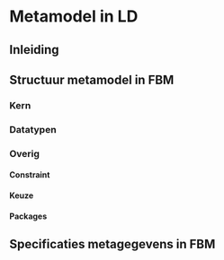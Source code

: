 # Metamodel in LD

## Inleiding

## Structuur metamodel in FBM

### Kern



### Datatypen

### Overig

#### Constraint

#### Keuze

#### Packages

## Specificaties metagegevens in FBM



